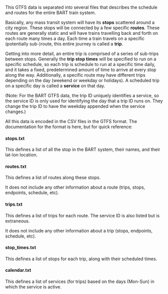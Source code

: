 This GTFS data is separated into several files that describes the schedule and routes for the entire BART train system.

Basically, any mass transit system will have its **stops** scattered around a city region. These stops will be connected by a few specific **routes**. These routes are generally static and will have trains travelling back and forth on each route many times a day. Each time a train travels on a specific (potentially sub-)route, this entire journey is called a **trip**.

Getting into more detail, an entire trip is comprised of a series of sub-trips between stops. Generally the **trip stop times** will be specified to run on a specific schedule, so each trip is schedule to run at a specific time daily, and it takes a fixed, predetermined amount of time to arrive at every stop along the way. Additionally, a specific route may have different trips depending on the day (weekend or weekday or holidays). A scheduled trip on a specific day is called a **service** on that day.

(Note: For the BART GTFS data, the trip ID uniquely identifies a service, so the service ID is only used for identifying the day that a trip ID runs on. They change the trip ID to have the weekday appended when the service changes.)

All this data is encoded in the CSV files in the GTFS format. The documentation for the format is here, but for quick reference:

#### stops.txt

This defines a list of all the stop in the BART system, their names, and their lat-lon location.

#### routes.txt

This defines a list of routes along these stops. 

It does not include any other information about a route (trips, stops, endpoints, schedule, etc).

#### trips.txt

This defines a list of trips for each route. The service ID is also listed but is extraneous. 

It does not include any other information about a trip (stops, endpoints, schedule, etc).

#### stop_times.txt

This defines a list of stops for each trip, along with their scheduled times. 

#### calendar.txt

This defines a list of services (for trips) based on the days (Mon-Sun) in which the service is active.

